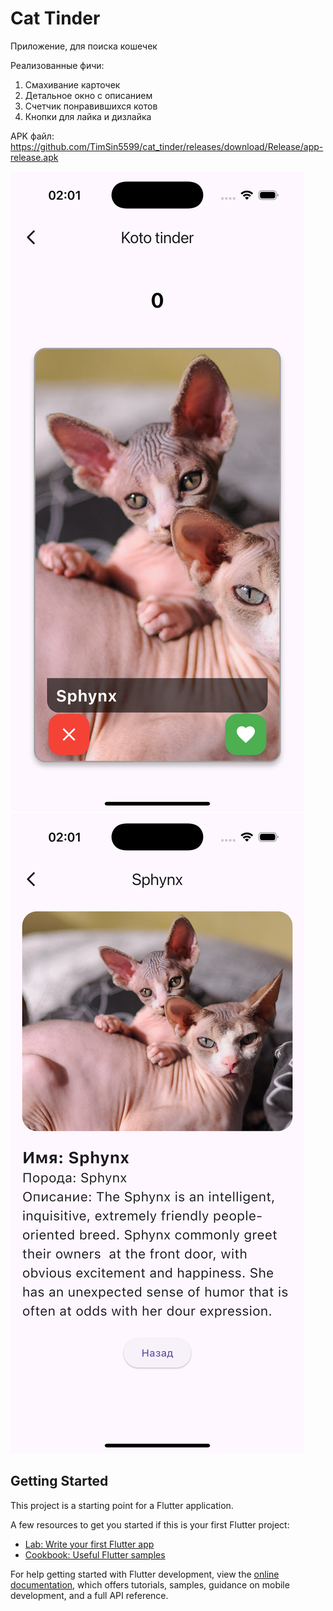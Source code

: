 # Cat Tinder

Приложение, для поиска кошечек

Реализованные фичи:
    
1. Смахивание карточек
2. Детальное окно с описанием
3. Счетчик понравившихся котов
4. Кнопки для лайка и дизлайка

APK файл: https://github.com/TimSin5599/cat_tinder/releases/download/Release/app-release.apk

![simulator_screenshot_AC7C0E64-E3B8-41B8-86D5-38F9D0C708F0.png](assets/images/simulator_screenshot_AC7C0E64-E3B8-41B8-86D5-38F9D0C708F0.png)
![simulator_screenshot_B7CEE069-3CDD-4C39-8159-FC585D21D0B5.png](assets/images/simulator_screenshot_B7CEE069-3CDD-4C39-8159-FC585D21D0B5.png)
## Getting Started

This project is a starting point for a Flutter application.

A few resources to get you started if this is your first Flutter project:

- [Lab: Write your first Flutter app](https://docs.flutter.dev/get-started/codelab)
- [Cookbook: Useful Flutter samples](https://docs.flutter.dev/cookbook)

For help getting started with Flutter development, view the
[online documentation](https://docs.flutter.dev/), which offers tutorials,
samples, guidance on mobile development, and a full API reference.
